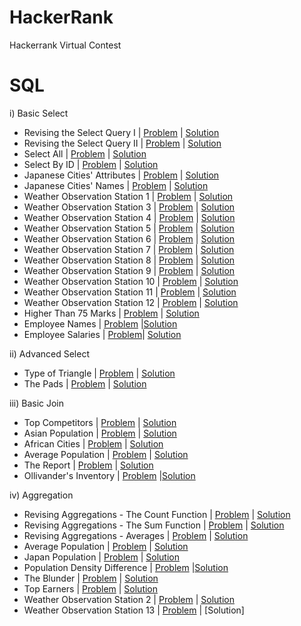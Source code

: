 # HackerRank
Hackerrank Virtual Contest

# SQL
i) Basic Select
- Revising the Select Query I | [Problem](https://www.hackerrank.com/challenges/revising-the-select-query/problem) | [Solution](https://github.com/vibhutivadje/HackerRank/blob/master/SQL/1-Basic%20Select/001.%20Revising%20the%20Select%20Query%20I.sql)
- Revising the Select Query II | [Problem](https://www.hackerrank.com/challenges/revising-the-select-query-2/problem) | [Solution](https://github.com/vibhutivadje/HackerRank/blob/master/SQL/1-Basic%20Select/002.%20Revising%20the%20Select%20Query%20II.sql)
- Select All | [Problem](https://www.hackerrank.com/challenges/select-all-sql/problem) | [Solution](https://github.com/vibhutivadje/HackerRank/blob/master/SQL/1-Basic%20Select/003.%20Select%20All.sql)
- Select By ID | [Problem](https://www.hackerrank.com/challenges/select-by-id/problem) | [Solution](https://github.com/vibhutivadje/HackerRank/blob/master/SQL/1-Basic%20Select/004.%20Select%20By%20ID.sql)
- Japanese Cities' Attributes | [Problem](https://www.hackerrank.com/challenges/japanese-cities-attributes/problem) | [Solution](https://github.com/vibhutivadje/HackerRank/blob/master/SQL/1-Basic%20Select/005.%20Japanese%20Cities'%20Attributes.sql)
- Japanese Cities' Names | [Problem](https://www.hackerrank.com/challenges/japanese-cities-name/problem) | [Solution](https://github.com/vibhutivadje/HackerRank/blob/master/SQL/1-Basic%20Select/006.%20Japanese%20Cities'%20Names.sql)
- Weather Observation Station 1 | [Problem](https://www.hackerrank.com/challenges/weather-observation-station-1/problem) | [Solution](https://github.com/vibhutivadje/HackerRank/blob/master/SQL/1-Basic%20Select/007.%20Weather%20Observation%20Station%201.sql)
- Weather Observation Station 3 | [Problem](https://www.hackerrank.com/challenges/weather-observation-station-3/problem) | [Solution](https://github.com/vibhutivadje/HackerRank/blob/master/SQL/1-Basic%20Select/008.%20Weather%20Observation%20Station%203.sql)
- Weather Observation Station 4 | [Problem](https://www.hackerrank.com/challenges/weather-observation-station-4/problem) | [Solution](https://github.com/vibhutivadje/HackerRank/blob/master/SQL/1-Basic%20Select/009.%20Weather%20Observation%20Station%204.sql)
- Weather Observation Station 5 | [Problem](https://www.hackerrank.com/challenges/weather-observation-station-5/problem) | [Solution](https://github.com/vibhutivadje/HackerRank/blob/master/SQL/1-Basic%20Select/010.%20Weather%20Observation%20Station%205.sql)
- Weather Observation Station 6 | [Problem](https://www.hackerrank.com/challenges/weather-observation-station-6/problem) | [Solution](https://github.com/vibhutivadje/HackerRank/blob/master/SQL/1-Basic%20Select/011.%20Weather%20Observation%20Station%206.sql)
- Weather Observation Station 7 | [Problem](https://www.hackerrank.com/challenges/weather-observation-station-7/problem) | [Solution](https://github.com/vibhutivadje/HackerRank/blob/master/SQL/1-Basic%20Select/012.%20Weather%20Observation%20Station%207.sql)
- Weather Observation Station 8 | [Problem](https://www.hackerrank.com/challenges/weather-observation-station-8/problem) | [Solution](https://github.com/vibhutivadje/HackerRank/blob/master/SQL/1-Basic%20Select/013.%20Weather%20Observation%20Station%208.sql)
- Weather Observation Station 9 | [Problem](https://www.hackerrank.com/challenges/weather-observation-station-9/problem) | [Solution](https://github.com/vibhutivadje/HackerRank/blob/master/SQL/1-Basic%20Select/014.%20Weather%20Observation%20Station%209.sql)
- Weather Observation Station 10 | [Problem](https://www.hackerrank.com/challenges/weather-observation-station-10/problem) | [Solution](https://github.com/vibhutivadje/HackerRank/blob/master/SQL/1-Basic%20Select/015.%20Weather%20Observation%20Station%2010.sql)
- Weather Observation Station 11 | [Problem](https://www.hackerrank.com/challenges/weather-observation-station-11/problem) | [Solution](https://github.com/vibhutivadje/HackerRank/blob/master/SQL/1-Basic%20Select/016.%20Weather%20Observation%20Station%2011.sql)
- Weather Observation Station 12 | [Problem](https://www.hackerrank.com/challenges/weather-observation-station-12/problem) | [Solution](https://github.com/vibhutivadje/HackerRank/blob/master/SQL/1-Basic%20Select/017.%20Weather%20Observation%20Station%2012.sql)
- Higher Than 75 Marks | [Problem](https://www.hackerrank.com/challenges/more-than-75-marks/problem) | [Solution](https://github.com/vibhutivadje/HackerRank/blob/master/SQL/1-Basic%20Select/018.%20Higher%20Than%2075%20Marks.sql)
- Employee Names | [Problem](https://www.hackerrank.com/challenges/name-of-employees/problem) |[Solution](https://github.com/vibhutivadje/HackerRank/blob/master/SQL/1-Basic%20Select/019.%20Employee%20Names.sql)
- Employee Salaries | [Problem](https://www.hackerrank.com/challenges/salary-of-employees/problem)| [Solution](https://github.com/vibhutivadje/HackerRank/blob/master/SQL/1-Basic%20Select/020.%20Employee%20Salaries.sql)

ii) Advanced Select 
- Type of Triangle | [Problem](https://www.hackerrank.com/challenges/what-type-of-triangle/problem) | [Solution](https://github.com/vibhutivadje/HackerRank/blob/master/SQL/2-Advanced%20Select/001.%20Type%20of%20Triangle.sql)
- The Pads | [Problem](https://www.hackerrank.com/challenges/the-pads/problem) | [Solution](https://github.com/vibhutivadje/HackerRank/blob/master/SQL/2-Advanced%20Select/001.%20Type%20of%20Triangle.sql)

iii) Basic Join
- Top Competitors | [Problem](https://www.hackerrank.com/challenges/full-score/problem) | [Solution](https://github.com/vibhutivadje/HackerRank/blob/master/SQL/3-Basic%20Join/001.%20Top%20Competitors.sql)
- Asian Population | [Problem](https://www.hackerrank.com/challenges/asian-population/problem) | [Solution](https://github.com/vibhutivadje/HackerRank/blob/master/SQL/3-Basic%20Join/002.%20Asian%20Population.sql)
- African Cities | [Problem](https://www.hackerrank.com/challenges/african-cities/problem) | [Solution](https://github.com/vibhutivadje/HackerRank/blob/master/SQL/3-Basic%20Join/003.%20African%20Cities.sql)
- Average Population | [Problem](https://www.hackerrank.com/challenges/average-population-of-each-continent/problem) | [Solution](https://github.com/vibhutivadje/HackerRank/blob/master/SQL/3-Basic%20Join/004.%20Average%20Population.sql)
- The Report | [Problem](https://www.hackerrank.com/challenges/the-report/problem) | [Solution](https://github.com/vibhutivadje/HackerRank/blob/master/SQL/3-Basic%20Join/005.The%20Report.sql)
- Ollivander's Inventory | [Problem](https://www.hackerrank.com/challenges/harry-potter-and-wands/problem) |[Solution](https://github.com/vibhutivadje/HackerRank/blob/master/SQL/3-Basic%20Join/006.Ollivander's%20Invent.sqlory)

iv) Aggregation
- Revising Aggregations - The Count Function | [Problem](https://www.hackerrank.com/challenges/revising-aggregations-the-count-function/problem) | [Solution](https://github.com/vibhutivadje/HackerRank/blob/master/SQL/04.Aggregation/001.%20Revising%20Aggregations%20-%20The%20Count%20Function.sql)
- Revising Aggregations - The Sum Function | [Problem](https://www.hackerrank.com/challenges/revising-aggregations-sum/problem) | [Solution](https://github.com/vibhutivadje/HackerRank/blob/master/SQL/04.Aggregation/002.%20Revising%20Aggregations%20-%20The%20Sum%20Function.sql)
- Revising Aggregations - Averages | [Problem](https://www.hackerrank.com/challenges/revising-aggregations-the-average-function/problem) | [Solution](https://github.com/vibhutivadje/HackerRank/blob/master/SQL/04.Aggregation/003.%20Revising%20Aggregations%20-%20Averages.sql)
- Average Population | [Problem](https://www.hackerrank.com/challenges/average-population/problem) | [Solution](https://github.com/vibhutivadje/HackerRank/blob/master/SQL/04.Aggregation/004.%20Average%20Population.sql)
- Japan Population | [Problem](https://www.hackerrank.com/challenges/japan-population/problem) | [Solution](https://github.com/vibhutivadje/HackerRank/blob/master/SQL/04.Aggregation/005.%20Japan%20Population.sql)
- Population Density Difference | [Problem](https://www.hackerrank.com/challenges/population-density-difference/problem) |[Solution](https://github.com/vibhutivadje/HackerRank/blob/master/SQL/04.Aggregation/006.%20Population%20Density%20Difference.sql)
- The Blunder | [Problem](https://www.hackerrank.com/challenges/the-blunder/problem) | [Solution](https://github.com/vibhutivadje/HackerRank/blob/master/SQL/04.Aggregation/007.%20The%20Blunder.sql)
- Top Earners | [Problem](https://www.hackerrank.com/challenges/earnings-of-employees/problem) | [Solution](https://github.com/vibhutivadje/HackerRank/blob/master/SQL/04.Aggregation/008.%20Top%20Earners.sql)
- Weather Observation Station 2 | [Problem](https://www.hackerrank.com/challenges/weather-observation-station-2/problem) | [Solution](https://github.com/vibhutivadje/HackerRank/blob/master/SQL/04.Aggregation/009.%20Weather%20Observation%20Station%202.sql)
- Weather Observation Station 13 | [Problem](https://www.hackerrank.com/challenges/weather-observation-station-13/problem) | [Solution]
